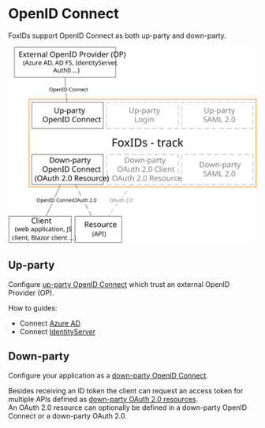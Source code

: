 ﻿# OpenID Connect

FoxIDs support OpenID Connect as both up-party and down-party.

![FoxIDs OpenID Connect](images/parties-oidc.svg)

## Up-party

Configure [up-party OpenID Connect](up-party-oidc.md) which trust an external OpenID Provider (OP).

How to guides:

- Connect [Azure AD](up-party-howto-oidc-azure-ad.md) 
- Connect [IdentityServer](up-party-howto-oidc-identityserver.md)

## Down-party

Configure your application as a [down-party OpenID Connect](down-party-oidc.md).

Besides receiving an ID token the client can request an access token for multiple APIs defined as [down-party OAuth 2.0 resources](down-party-oauth-2.0.md#oauth-20-resource).  
An OAuth 2.0 resource can optionally be defined in a down-party OpenID Connect or a down-party OAuth 2.0.

